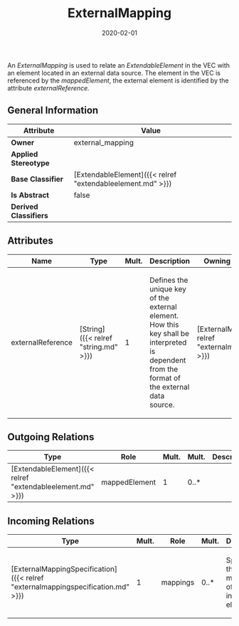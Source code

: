 ﻿---
title: ExternalMapping
toc: false
type: specs
date: "2020-02-01"
draft: false
specification: VEC
version: 1.2.0
documentType: "Recommendation"
elementType: Class
classes:
  - ExternalMapping
menu_name: vec-1.2.0
---
<p> An <i>ExternalMapping </i>is used to relate an <i>ExtendableElement </i>in the VEC with an element located in an external data source. The element in the VEC&#160;is referenced by the <i>mappedElement</i>, the external element is identified by the attribute <i>externalReference.</i>      </p>

## General Information

| Attribute               | Value |
|-------------------------|-------|
| **Owner**               | external_mapping |
| **Applied Stereotype**  |   |
| **Base Classifier**     | [ExtendableElement]({{< relref "extendableelement.md" >}})<br/>  |
| **Is Abstract**         | false |
| **Derived Classifiers** |   |

## Attributes
|  Name  |  Type  |  Mult.  |  Description  |  Owning Classifier  |
|--------|--------|---------|---------------|--------------|
|externalReference | [String]({{< relref "string.md" >}}) | 1 | <p> Defines the unique key of the external element. How this key shall be interpreted is dependent from the format of the external data source.      </p> | [ExternalMapping]({{< relref "externalmapping.md" >}}) |

## Outgoing Relations
|    Type  |   Role   |   Mult.   |   Mult.   |   Description   |
|----------|----------|-----------|-----------|-----------------|
| [ExtendableElement]({{< relref "extendableelement.md" >}}) | mappedElement | 1 | 0..* |  |
##  Incoming Relations
|    Type  |   Mult.  |   Role    |   Mult.   |   Description  |
|----------|----------|-----------|-----------|----------------|
| [ExternalMappingSpecification]({{< relref "externalmappingspecification.md" >}}) | 1 | mappings | 0..* | <p> Specifies the mappings of individual element.      </p> |

